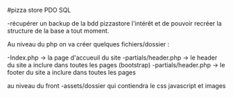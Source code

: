 #pizza store PDO SQL

-récupérer un backup de la bdd pizzastore
l'intérêt et de pouvoir recréer la structure de la base a tout moment.


Au niveau du php on va créer quelques fichiers/dossier :

-Index.php -> la page d'accueuil du site
-partials/header.php -> le header du site a inclure dans toutes les pages (bootstrap)
-partials/header.php -> le footer du site a inclure dans toutes les pages

au niveau du front
-assets/dossier qui contiendra le css javascript et images
